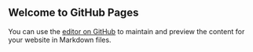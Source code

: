 ## Welcome to GitHub Pages

You can use the [editor on GitHub](https://github.com/mansiksohn/mansiksohn.github.io/edit/master/index.md) to maintain and preview the content for your website in Markdown files.
